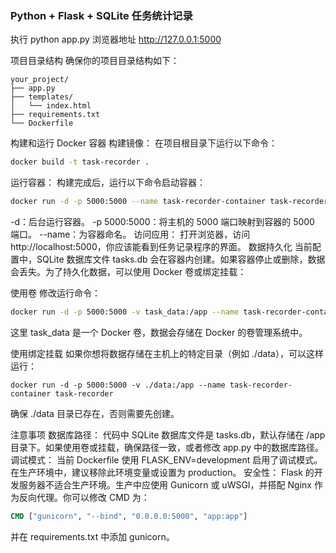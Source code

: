 ### Python + Flask + SQLite 任务统计记录
执行 python app.py
浏览器地址 http://127.0.0.1:5000

项目目录结构
确保你的项目目录结构如下：

```text
your_project/
├── app.py
├── templates/
│   └── index.html
├── requirements.txt
└── Dockerfile
```

构建和运行 Docker 容器
构建镜像： 在项目根目录下运行以下命令：

```bash
docker build -t task-recorder .
```
运行容器： 构建完成后，运行以下命令启动容器：

```bash
docker run -d -p 5000:5000 --name task-recorder-container task-recorder
```

-d：后台运行容器。
-p 5000:5000：将主机的 5000 端口映射到容器的 5000 端口。
--name：为容器命名。
访问应用： 打开浏览器，访问 http://localhost:5000，你应该能看到任务记录程序的界面。
数据持久化
当前配置中，SQLite 数据库文件 tasks.db 会在容器内创建。如果容器停止或删除，数据会丢失。为了持久化数据，可以使用 Docker 卷或绑定挂载：

使用卷
修改运行命令：
```bash
docker run -d -p 5000:5000 -v task_data:/app --name task-recorder-container task-recorder
```

这里 task_data 是一个 Docker 卷，数据会存储在 Docker 的卷管理系统中。

使用绑定挂载
如果你想将数据存储在主机上的特定目录（例如 ./data），可以这样运行：

```
docker run -d -p 5000:5000 -v ./data:/app --name task-recorder-container task-recorder
```

确保 ./data 目录已存在，否则需要先创建。

注意事项
数据库路径： 代码中 SQLite 数据库文件是 tasks.db，默认存储在 /app 目录下。如果使用卷或挂载，确保路径一致，或者修改 app.py 中的数据库路径。
调试模式： 当前 Dockerfile 使用 FLASK_ENV=development 启用了调试模式。在生产环境中，建议移除此环境变量或设置为 production。
安全性： Flask 的开发服务器不适合生产环境。生产中应使用 Gunicorn 或 uWSGI，并搭配 Nginx 作为反向代理。你可以修改 CMD 为：

```dockerfile
CMD ["gunicorn", "--bind", "0.0.0.0:5000", "app:app"]
```

并在 requirements.txt 中添加 gunicorn。
